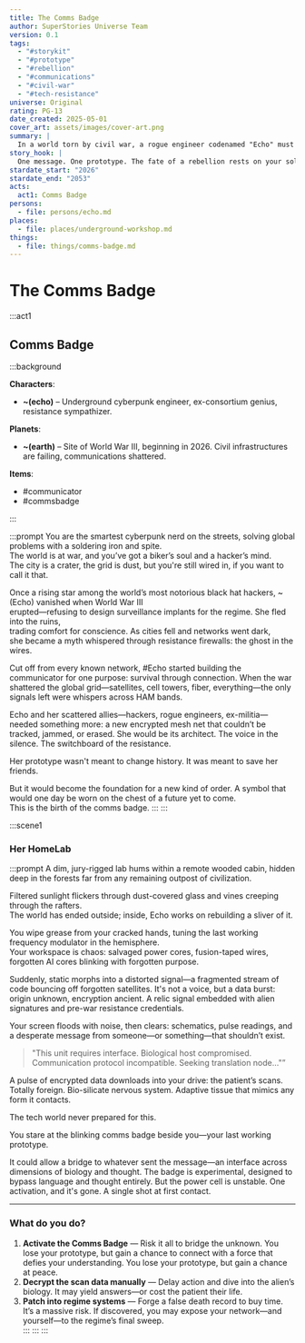 ```yaml
---
title: The Comms Badge
author: SuperStories Universe Team
version: 0.1
tags:
  - "#storykit"
  - "#prototype"
  - "#rebellion"
  - "#communications"
  - "#civil-war"
  - "#tech-resistance"
universe: Original
rating: PG-13
date_created: 2025-05-01
cover_art: assets/images/cover-art.png
summary: |
  In a world torn by civil war, a rogue engineer codenamed "Echo" must develop a secure communication device that could unify the fragmented resistance.
story_hook: |
  One message. One prototype. The fate of a rebellion rests on your soldering iron.
stardate_start: "2026"
stardate_end: "2053"
acts:
  act1: Comms Badge
persons:
  - file: persons/echo.md
places:
  - file: places/underground-workshop.md
things:
  - file: things/comms-badge.md
---
```

# The Comms Badge

:::act1
## Comms Badge

:::background

**Characters**:  
- **~(echo)** – Underground cyberpunk engineer, ex-consortium genius, resistance sympathizer.  

**Planets**:  
- **~(earth)** – Site of World War III, beginning in 2026. Civil infrastructures are failing, communications shattered.  

**Items**:
- #communicator
- #commsbadge

:::

:::prompt
You are the smartest cyberpunk nerd on the streets, solving global problems with a soldering iron and spite.  
The world is at war, and you’ve got a biker’s soul and a hacker’s mind.  
The city is a crater, the grid is dust, but you're still wired in, if you want to call it that. 

Once a rising star among the world’s most notorious black hat hackers, ~(Echo) vanished when World War III  
erupted—refusing to design surveillance implants for the regime. She fled into the ruins,  
trading comfort for conscience. As cities fell and networks went dark,  
she became a myth whispered through resistance firewalls: the ghost in the wires.  

Cut off from every known network, #Echo started building the communicator for one purpose: 
survival through connection. When the war shattered the global grid—satellites, 
cell towers, fiber, everything—the only signals left were whispers across HAM bands. 

Echo and her scattered allies—hackers, rogue engineers, ex-militia—needed something more: 
a new encrypted mesh net that couldn’t be tracked, jammed, or erased. 
She would be its architect. The voice in the silence. The switchboard of the resistance.

Her prototype wasn't meant to change history. It was meant to save her friends.

But it would become the foundation for a new kind of order. 
A symbol that would one day be worn on the chest of a future yet to come.  
This is the birth of the comms badge.
:::
:::

:::scene1
### Her HomeLab

:::prompt
A dim, jury-rigged lab hums within a remote wooded cabin, hidden deep in the forests far from any 
remaining outpost of civilization.  

Filtered sunlight flickers through dust-covered glass and vines creeping through the rafters.  
The world has ended outside; inside, Echo works on rebuilding a sliver of it.

You wipe grease from your cracked hands, tuning the last working frequency modulator in the hemisphere.  
Your workspace is chaos: salvaged power cores, fusion-taped wires, forgotten AI cores blinking with forgotten purpose.

Suddenly, static morphs into a distorted signal—a fragmented stream of code bouncing off forgotten satellites. It's not a voice, but a data burst: origin unknown, encryption ancient. A relic signal embedded with alien signatures and pre-war resistance credentials.

Your screen floods with noise, then clears: schematics, pulse readings, and a desperate message from someone—or something—that shouldn’t exist.

> "This unit requires interface. Biological host compromised. Communication protocol incompatible. Seeking translation node..."”

A pulse of encrypted data downloads into your drive: the patient’s scans. Totally foreign. Bio-silicate nervous system. Adaptive tissue that mimics any form it contacts.

The tech world never prepared for this.

You stare at the blinking comms badge beside you—your last working prototype.  

It could allow a bridge to whatever sent the message—an interface across dimensions of biology and thought. The badge is experimental, designed to bypass language and thought entirely. But the power cell is unstable. One activation, and it's gone. A single shot at first contact.

---

### What do you do?

1. **Activate the Comms Badge** — Risk it all to bridge the unknown. You lose your prototype, but gain a chance to connect with a force that defies your understanding. You lose your prototype, but gain a chance at peace.  
2. **Decrypt the scan data manually** — Delay action and dive into the alien’s biology. It may yield answers—or cost the patient their life.  
3. **Patch into regime systems** — Forge a false death record to buy time. It’s a massive risk. If discovered, you may expose your network—and yourself—to the regime’s final sweep.  
:::
:::
:::